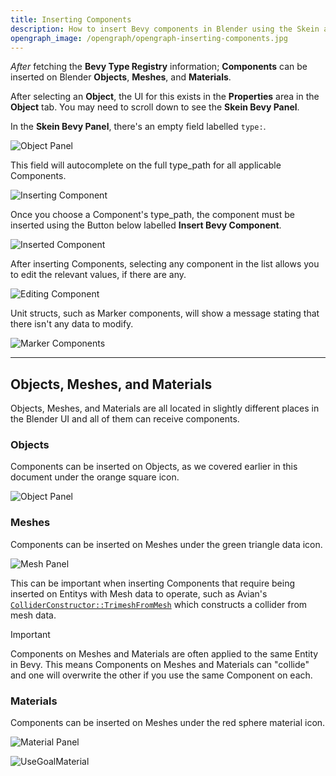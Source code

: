 ```yaml
---
title: Inserting Components
description: How to insert Bevy components in Blender using the Skein addon
opengraph_image: /opengraph/opengraph-inserting-components.jpg
---
```


_After_ fetching the **Bevy Type Registry** information; **Components** can be inserted on Blender **Objects**, **Meshes**, and **Materials**.

After selecting an **Object**, the UI for this exists in the **Properties** area in the **Object** tab. You may need to scroll down to see the **Skein Bevy Panel**.

In the **Skein Bevy Panel**, there's an empty field labelled `type:`.

![Object Panel](/images/the-blender-addon/object-panel.avif)

This field will autocomplete on the full type_path for all applicable Components.

![Inserting Component](/images/the-blender-addon/inserting-component.avif)

Once you choose a Component's type_path, the component must be inserted using the Button below labelled **Insert Bevy Component**.

![Inserted Component](/images/the-blender-addon/inserted-component.avif)

After inserting Components, selecting any component in the list allows you to edit the relevant values, if there are any.

![Editing Component](/images/the-blender-addon/editing-component.avif)

Unit structs, such as Marker components, will show a message stating that there isn't any data to modify.

![Marker Components](/images/the-blender-addon/marker-components.avif)

---

## Objects, Meshes, and Materials

Objects, Meshes, and Materials are all located in slightly different places in the Blender UI and all of them can receive components.

### Objects

Components can be inserted on Objects, as we covered earlier in this document under the <span class="text-orange-500 dark:text-orange-400">orange square</span> icon.

![Object Panel](/images/the-blender-addon/object-panel-2.avif)

### Meshes

Components can be inserted on Meshes under the <span class="text-green-500 dark:text-green-400">green triangle</span> data icon.

![Mesh Panel](/images/the-blender-addon/mesh-panel.avif)

This can be important when inserting Components that require being inserted on Entitys with Mesh data to operate, such as Avian's [`ColliderConstructor::TrimeshFromMesh`](https://docs.rs/avian3d/latest/avian3d/collision/collider/enum.ColliderConstructor.html#variant.TrimeshFromMesh) which constructs a collider from mesh data.

> [!IMPORTANT]
> Components on Meshes and Materials are often applied to the same Entity in Bevy. This means Components on Meshes and Materials can "collide" and one will overwrite the other if you use the same Component on each.

### Materials

Components can be inserted on Meshes under the <span class="text-red-500 dark:text-red-400">red sphere</span> material icon.

![Material Panel](/images/the-blender-addon/material-panel.avif)

![UseGoalMaterial](/images/the-blender-addon/use-goal-material.avif)
